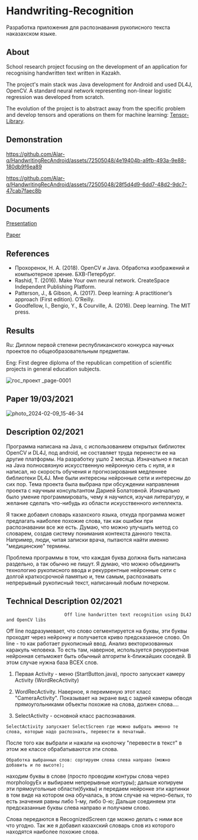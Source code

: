 # Handwriting-Recognition   

Разработка приложения для распознавания рукописного текста наказахском языке.

## About
School research project focusing on the development of an application for recognising handwritten text written in Kazakh.

The project's main stack was Java development for Android and used DL4J, OpenCV. A standard neural network representing non-linear logistic regression was developed from scratch.

The evolution of the project is to abstract away from the specific problem and develop tensors and operations on them for machine learning: [Tensor-Library](https://github.com/Alar-q/Tensor-library).

## Demonstration

https://github.com/Alar-q/HandwritingRecAndroid/assets/72505048/4e19404b-a9fb-493a-9e88-180db9f6ea89

https://github.com/Alar-q/HandwritingRecAndroid/assets/72505048/28f5d4d9-6dd7-48d2-9dc7-47cab7faec8b

## Documents

[Presentation](https://github.com/Alar-q/HandwritingRecAndroid/blob/master/assets/%D0%90%D0%BB%D0%B0%D1%80%20%D0%90%D0%BA%D0%B8%D0%BB%D1%8C%D0%B1%D0%B5%D0%BA%D0%BE%D0%B2%20%D0%BF%D1%80%D0%BE%D0%B5%D0%BA%D1%821.pdf)

[Paper](https://github.com/Alar-q/HandwritingRecAndroid/blob/master/assets/%D0%BF%D1%80%D0%BE%D0%B5%D0%BA%D1%82%D0%90%D0%BB%D0%B0%D1%80.docx)

## References
- Прохоренок, Н. А. (2018). OpenCV и Java. Обработка изображений и компьютерное зрение. БХВ-Петербург.
- Rashid, T. (2016). Make Your own neural network. CreateSpace Independent Publishing Platform.
- Patterson, J., & Gibson, A. (2017). Deep learning: A practitioner’s approach (First edition). O’Reilly.
- Goodfellow, I., Bengio, Y., & Courville, A. (2016). Deep learning. The MIT press.

## Results

Ru: Диплом первой степени республиканского конкурса научных проектов по общеобразовательным предметам.

Eng: First degree diploma of the republican competition of scientific projects in general education subjects.

![гос_проект _page-0001](https://github.com/Alar-q/HandwritingRecAndroid/assets/72505048/e45bc32b-3a26-4a47-84e1-d2f5a625f1bd)


## Paper 19/03/2021

![photo_2024-02-09_15-46-34](https://github.com/Alar-q/Handwriting-Recognition/assets/72505048/1ab223ee-5c84-4734-b686-5a60ee3ea5e9)


## Description 02/2021
Программа написана на Java, с использованием открытых библиотек OpenCV и DL4J, под android, не составляет труда перенести ее на другие платформы.  На разработку ушло 2 месяца. Изначально я писал на Java полносвязную искусственную нейронную сеть с нуля, и я написал, но скорость обучения и прогнозирования медленнее библиотеки DL4J. Мне были интересны нейронные сети и интересны до сих пор. Тема проекта была выбрана при обсуждении направления проекта с научным консультантом Дарией Болатовной.  Изначально было умение программировать, чему я научился, изучая литературу, и желание сделать что-нибудь из области искусственного интеллекта.  

Я также добавил словарь казахского языка, откуда программа может предлагать наиболее похожие слова, так как ошибки при распознавании все же есть. Думаю, что можно улучшить метод со словарем, создав систему понимания контекста данного текста. Например, люди, читая записки врача, пытаются найти именно "медицинские" термины.

Проблема программы в том, что каждая буква должна быть написана раздельно, а так обычно не пишут. Я думаю, что можно объединить технологию рукописного ввода и рекуррентные нейронные сети с долгой краткосрочной памятью и, тем самым, распознавать непрерывный рукописный текст, написанный любым почерком.



## Technical Description 02/2021
                          Off line handwritten text recognition using DL4J and OpenCV libs
                          
Off line подразумевает, что слово сегментируется на буквы, эти буквы проходят через нейронку и получается криво предсказанное слово.
On line - то как работает рукописный ввод. Анализ векторизованных каракуль человека. То есть там, наверное, используется рекуррентная 
нейронная сетьможет быть обычный алгоритм k-ближайших соседей. В этом случае нужна база ВСЕХ слов. 
                          
  1) Первая Activity - меню (StartButton.java), просто запускает камеру Activity (WordRecActivity)
  
  2) WordRecActivity. Наверное, я переименую этот класс "CameraActivity". Показывает на экране вид с задней камеры обводя 
прямоугольниками объекты похожие на слова, должен слова....

  3) SelectActivity - основной класс распознавания.
  
    SelectActivity запускает SelectScreen где можно выбрать именно те слова, которые надо распознать, перевести в печатный. 
После того как выбрали и нажали на кнопочку "перевести в текст" в этом же классе обрабатываются
эти слова. 

    Обработка выбранных слов: сортируем слова слева направо (можно добавить и по высоте);
находим буквы в слове (просто проводим контуры слова через morphologyEx и выбираем непрерывные контуры);
дальше копируем эти прямоугольные области(буквы) и передаем нейронке эти картинки в том виде на котором она обучалась, в этом случае 
на черно-белых, то есть значения равны либо 1-му, либо 0-ю; 
Дальше соединяем эти предсказанные буквы слева направо и получаем слово.

Слова передаются в RecognizedScreen где можно делать с ними все что угодно. Так же я добавил казахский словарь слов из которого 
находятся наиболее похожие слова.


